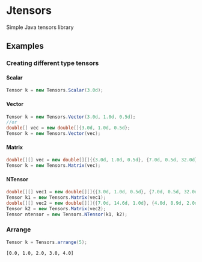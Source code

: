 # Jtensors
Simple Java tensors library

## Examples
### Creating different type tensors
#### Scalar
```java
Tensor k = new Tensors.Scalar(3.0d);
```
#### Vector
```java
Tensor k = new Tensors.Vector(3.0d, 1.0d, 0.5d);
//or
double[] vec = new double[]{3.0d, 1.0d, 0.5d};
Tensor k = new Tensors.Vector(vec);
```
#### Matrix
```java
double[][] vec = new double[][]{{3.0d, 1.0d, 0.5d}, {7.0d, 0.5d, 32.0d}};
Tensor k = new Tensors.Matrix(vec);
```
#### NTensor
```java
double[][] vec1 = new double[][]{{3.0d, 1.0d, 0.5d}, {7.0d, 0.5d, 32.0d}};
Tensor k1 = new Tensors.Matrix(vec1);
double[][] vec2 = new double[][]{{7.0d, 14.6d, 1.0d}, {4.0d, 8.9d, 2.0d}};
Tensor k2 = new Tensors.Matrix(vec2);
Tensor ntensor = new Tensors.NTensor(k1, k2);
```
### Arrange
```java
Tensor k = Tensors.arrange(5);
```
```
[0.0, 1.0, 2.0, 3.0, 4.0]
```

